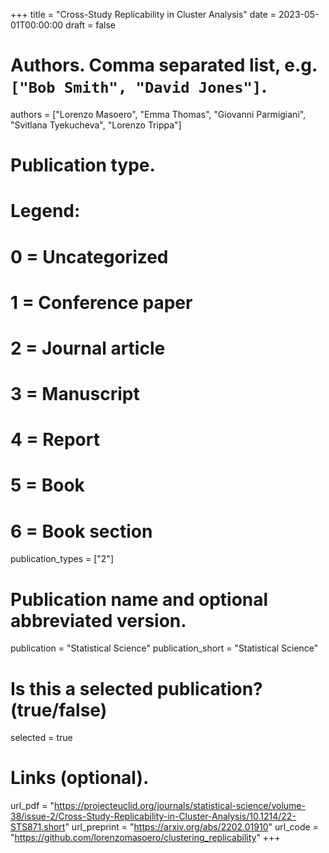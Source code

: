 +++
title = "Cross-Study Replicability in Cluster Analysis"
date = 2023-05-01T00:00:00
draft = false

# Authors. Comma separated list, e.g. `["Bob Smith", "David Jones"]`.
authors = ["Lorenzo Masoero", "Emma Thomas", "Giovanni Parmigiani", "Svitlana Tyekucheva", "Lorenzo Trippa"]

# Publication type.
# Legend:
# 0 = Uncategorized
# 1 = Conference paper
# 2 = Journal article
# 3 = Manuscript
# 4 = Report
# 5 = Book
# 6 = Book section
publication_types = ["2"]

# Publication name and optional abbreviated version.
publication = "Statistical Science"
publication_short = "Statistical Science"
# Is this a selected publication? (true/false)
selected = true
# Links (optional).
url_pdf = "https://projecteuclid.org/journals/statistical-science/volume-38/issue-2/Cross-Study-Replicability-in-Cluster-Analysis/10.1214/22-STS871.short"
url_preprint = "https://arxiv.org/abs/2202.01910"
url_code = "https://github.com/lorenzomasoero/clustering_replicability"
+++